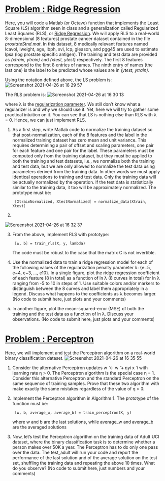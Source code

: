 # <ins>Problem : Ridge Regression</ins>
Here, you will code a Matlab (or Octave) function that implements the Least Square (LS) algorithm seen in class and a generalization called Regularized Least Squares (RLS), or <ins>Ridge
Regression</ins>. We will apply RLS to a real-world 8-dimensional (8 features) prostate cancer dataset contained in the file *prostateStnd.mat*. In this dataset, 8 medically relevant features
named lcavol, lweight, age, lbph, svi, lcp, gleason, and pgg45 are used to estimate lpsa (log prostate specific antigen). The training and test data are provided as *(xtrain, ytrain)* and
*(xtest, ytest)* respectively. The first 8 features correspond to the first 8 entries of names. The ninth entry of names (the last one) is the label to be predicted whose values are in 
*(ytest, ytrain)*.

Using the notation defined above, the LS problem is:
![Screenshot 2021-04-26 at 16 29 57](https://user-images.githubusercontent.com/60196280/116147732-12829480-a6ae-11eb-80df-58a88cebdab2.png)

The RLS problem is:
![Screenshot 2021-04-26 at 16 30 13](https://user-images.githubusercontent.com/60196280/116147755-18787580-a6ae-11eb-8a63-c5480d1c3260.png)

where λ is the <ins>regularization parameter</ins>. We still don’t know what a regularizer is and why we should use it. Yet, here we will try to gather some practical intuition on it. You can see that LS is nothing else than RLS with λ = 0. Hence, we can just implement RLS.

1. As a first step, write Matlab code to normalize the training dataset so that post-normalization, each of the 8 features and the label in the normalized training dataset has zero mean and unit variance. This requires determining a pair of offset and scaling parameters, one pair for each feature and one pair for the label. These parameters must be computed only from the training dataset, but they must be applied to both the training and test datasets, i.e., we normalize both the training and test data, but we are only allowed to normalize the test data using parameters derived from the training data. In other words we must apply identical operations to training and test data. Only the training data will be actually normalized by the operation. If the test data is statistically similar to the training data, it too will be approximately normalized. The prototype must be:
    
        [XtrainNormalized, XtestNormalized] = normalize_data(Xtrain, Xtest)

2.  
![Screenshot 2021-04-26 at 16 32 37](https://user-images.githubusercontent.com/60196280/116147773-1dd5c000-a6ae-11eb-92c3-acb27d1b578b.png)

3. From the above, implement RLS with prototype:

        [w, b] = train_rls(X, y, lambda)

    The code must be robust to the case that the matrix C is not invertible.

4. Use the normalized data to train a ridge regression model for each of the following values of the regularization penalty parameter λ: {e−5, e−4, e−3, ..., e10}. In a single figure, plot the ridge regression coefficient of each feature (8 in total) as a function of ln λ (8 curves in total) for ln λ ranging from -5 to 10 in steps of 1. Use suitable colors and/or markers to distinguish between the 8 curves and label them appropriately in a legend. Discuss what happens to the coefficients as λ becomes larger. (No code to submit here, just plots and your comments)

5. In another figure, plot the mean-squared-error (MSE) of both the training and the test data as a function of ln λ. Discuss your observations. (No code to submit here, just plots and your comments)

# <ins>Problem : Perceptron</ins>

Here, we will implement and test the Perceptron algorithm on a real-world binary classification dataset.
![Screenshot 2021-04-26 at 16 35 55](https://user-images.githubusercontent.com/60196280/116147810-27f7be80-a6ae-11eb-80d0-59db6c87b211.png)

1. Consider the alternative Perceptron updates w ̃ ← w ̃ + ηyi x ̃ i with learning rate η > 0. The Perceptron algorithm is the special case η = 1. Consider this alternative Perceptron and the standard Perceptron on the same sequence of training samples. Prove that these two algorithm with make exactly the same mistakes regardless of the value of η > 0.

2. Implement the Perceptron algorithm in Algorithm 1. The prototype of the function must be:

        [w, b, average_w, average_b] = train_perceptron(X, y)

    where w and b are the last solutions, while average_w and average_b are the averaged solutions

3. Now, let’s test the Perceptron algorithm on the training data of Adult UCI dataset, where the binary classification task is to determine whether a person makes over 50K a year. The Perceptron has to do only one pass over the data. The test_adult will run your code and report the performance of the last solution and of the average solution on the test set, shuffling the training data and repeating the above 10 times. What do you observe? (No code to submit here, just numbers and your comments)
